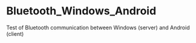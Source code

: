 # Bluetooth_Windows_Android
Test of Bluetooth communication between Windows (server) and Android (client)
